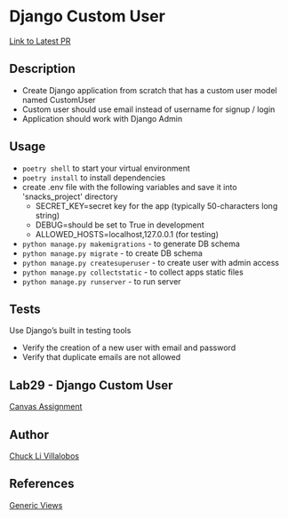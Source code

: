 # Django Custom User

[Link to Latest PR](https://github.com/ticochuck/django_custom_user/pull/1)

## Description

- Create Django application from scratch that has a custom user model named CustomUser
- Custom user should use email instead of username for signup / login
- Application should work with Django Admin


## Usage

- `poetry shell` to start your virtual environment
- `poetry install` to install dependencies
- create .env file with the following variables and save it into 'snacks_project' directory
    - SECRET_KEY=secret key for the app (typically 50-characters long string)
    - DEBUG=should be set to True in development
    - ALLOWED_HOSTS=localhost,127.0.0.1 (for testing)
- `python manage.py makemigrations` - to generate DB schema
- `python manage.py migrate` - to create DB schema
- `python manage.py createsuperuser` - to create user with admin access
- `python manage.py collectstatic` - to collect apps static files
- `python manage.py runserver` - to run server

## Tests
Use Django’s built in testing tools
- Verify the creation of a new user with email and password
- Verify that duplicate emails are not allowed

## Lab29 - Django Custom User

[Canvas Assignment](https://canvas.instructure.com/courses/2045906/assignments/15160047)

## Author

[Chuck Li Villalobos](https://github.com/ticochuck)


## References
[Generic Views](https://www.fomfus.com/articles/how-to-use-email-as-username-for-django-authentication-removing-the-username)